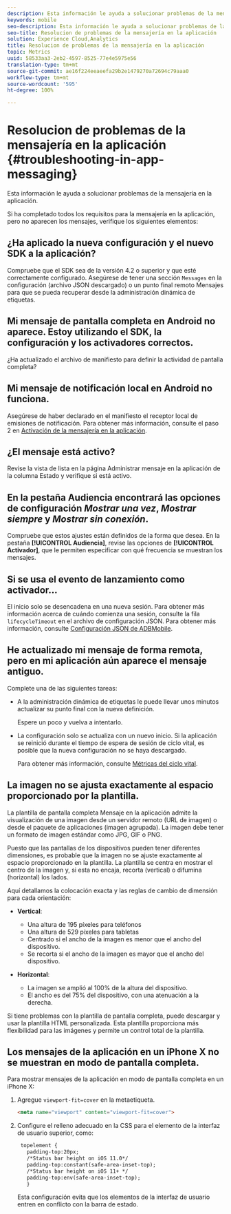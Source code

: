 ```yaml
---
description: Esta información le ayuda a solucionar problemas de la mensajería en la aplicación.
keywords: mobile
seo-description: Esta información le ayuda a solucionar problemas de la mensajería en la aplicación.
seo-title: Resolucion de problemas de la mensajería en la aplicación
solution: Experience Cloud,Analytics
title: Resolucion de problemas de la mensajería en la aplicación
topic: Metrics
uuid: 58533aa3-2eb2-4597-8525-77e4e5975e56
translation-type: tm+mt
source-git-commit: ae16f224eeaeefa29b2e1479270a72694c79aaa0
workflow-type: tm+mt
source-wordcount: '595'
ht-degree: 100%

---
```



# Resolucion de problemas de la mensajería en la aplicación {#troubleshooting-in-app-messaging}

Esta información le ayuda a solucionar problemas de la mensajería en la aplicación.

Si ha completado todos los requisitos para la mensajería en la aplicación, pero no aparecen los mensajes, verifique los siguientes elementos:

## ¿Ha aplicado la nueva configuración y el nuevo SDK a la aplicación?

Compruebe que el SDK sea de la versión 4.2 o superior y que esté correctamente configurado. Asegúrese de tener una sección `Messages` en la configuración (archivo JSON descargado) o un punto final remoto Mensajes para que se pueda recuperar desde la administración dinámica de etiquetas.

## Mi mensaje de pantalla completa en Android no aparece. Estoy utilizando el SDK, la configuración y los activadores correctos.

¿Ha actualizado el archivo de manifiesto para definir la actividad de pantalla completa?

## Mi mensaje de notificación local en Android no funciona.

Asegúrese de haber declarado en el manifiesto el receptor local de emisiones de notificación. Para obtener más información, consulte el paso 2 en [Activación de la mensajería en la aplicación](/help/android/messaging-main/messaging/messaging.md).

## ¿El mensaje está activo?

Revise la vista de lista en la página Administrar mensaje en la aplicación de la columna Estado y verifique si está activo.

## En la pestaña Audiencia encontrará las opciones de configuración *Mostrar una vez*, *Mostrar siempre* y *Mostrar sin conexión*.

Compruebe que estos ajustes están definidos de la forma que desea. En la pestaña **[!UICONTROL Audiencia]**, revise las opciones de **[!UICONTROL Activador]**, que le permiten especificar con qué frecuencia se muestran los mensajes.

## Si se usa el evento de lanzamiento como activador…

El inicio solo se desencadena en una nueva sesión. Para obtener más información acerca de cuándo comienza una sesión, consulte la fila `lifecycleTimeout` en el archivo de configuración JSON. Para obtener más información, consulte [Configuración JSON de ADBMobile](/help/ios/configuration/json-config/json-config.md).

## He actualizado mi mensaje de forma remota, pero en mi aplicación aún aparece el mensaje antiguo.

Complete una de las siguientes tareas:

* A la administración dinámica de etiquetas le puede llevar unos minutos actualizar su punto final con la nueva definición.

   Espere un poco y vuelva a intentarlo.

* La configuración solo se actualiza con un nuevo inicio.
Si la aplicación se reinició durante el tiempo de espera de sesión de ciclo vital, es posible que la nueva configuración no se haya descargado.

   Para obtener más información, consulte [Métricas del ciclo vital](/help/ios/metrics.md).

## La imagen no se ajusta exactamente al espacio proporcionado por la plantilla.

La plantilla de pantalla completa Mensaje en la aplicación admite la visualización de una imagen desde un servidor remoto (URL de imagen) o desde el paquete de aplicaciones (imagen agrupada). La imagen debe tener un formato de imagen estándar como JPG, GIF o PNG.

Puesto que las pantallas de los dispositivos pueden tener diferentes dimensiones, es probable que la imagen no se ajuste exactamente al espacio proporcionado en la plantilla. La plantilla se centra en mostrar el centro de la imagen y, si esta no encaja, recorta (vertical) o difumina (horizontal) los lados.

Aquí detallamos la colocación exacta y las reglas de cambio de dimensión para cada orientación:

* **Vertical**:
   * Una altura de 195 píxeles para teléfonos
   * Una altura de 529 píxeles para tabletas
   * Centrado si el ancho de la imagen es menor que el ancho del dispositivo.
   * Se recorta si el ancho de la imagen es mayor que el ancho del dispositivo.

* **Horizontal**:
   * La imagen se amplió al 100% de la altura del dispositivo.
   * El ancho es del 75% del dispositivo, con una atenuación a la derecha.

Si tiene problemas con la plantilla de pantalla completa, puede descargar y usar la plantilla HTML personalizada. Esta plantilla proporciona más flexibilidad para las imágenes y permite un control total de la plantilla.

## Los mensajes de la aplicación en un iPhone X no se muestran en modo de pantalla completa.

Para mostrar mensajes de la aplicación en modo de pantalla completa en un iPhone X:

1. Agregue `viewport-fit=cover` en la metaetiqueta.

   ```html
   <meta name="viewport" content="viewport-fit=cover">
   ```

1. Configure el relleno adecuado en la CSS para el elemento de la interfaz de usuario superior, como:

   ```html
    topelement {
      padding-top:20px;
      /*Status bar height on iOS 11.0*/
      padding-top:constant(safe-area-inset-top);
      /*Status bar height on iOS 11+ */
      padding-top:env(safe-area-inset-top);
      } 
   ```

   Esta configuración evita que los elementos de la interfaz de usuario entren en conflicto con la barra de estado.
